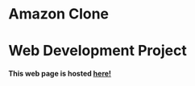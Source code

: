 # Amazon Clone
# Web Development Project


#### This web page is hosted [here!]( https://ujjwalpanchal07.github.io/Amazon-Clone-/)
